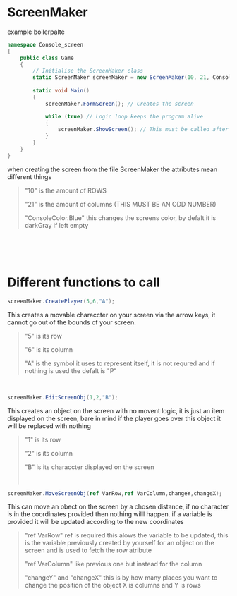 # ScreenMaker

example boilerpalte

```csharp
namespace Console_screen
{
    public class Game
    {
        // Initialise the ScreenMaker class
        static ScreenMaker screenMaker = new ScreenMaker(10, 21, ConsoleColor.Blue);
        
        static void Main()
        {
            screenMaker.FormScreen(); // Creates the screen

            while (true) // Logic loop keeps the program alive
            {
                screenMaker.ShowScreen(); // This must be called after updates for it to physically be displayed
            }
        }
    }
}
```


when creating the screen from the file ScreenMaker the attributes mean different things

>"10" is the amount of ROWS
>
>"21" is the amount of columns (THIS MUST BE AN ODD NUMBER)
>
>"ConsoleColor.Blue" this changes the screens color, by defalt it is darkGray if left empty

<br><br><br>

# Different functions to call
```csharp
screenMaker.CreatePlayer(5,6,"A");
```

This creates a movable characcter on your screen via the arrow keys, it cannot go out of the bounds of your screen.

>"5" is its row
>
>"6" is its column
>
>"A" is the symbol it uses to represent itself, it is not requred and if nothing is used the defalt is "P"

<br>

```csharp
screenMaker.EditScreenObj(1,2,"B");
```

This creates an object on the screen with no movent logic, it is just an item displayed on the screen, bare in mind if the player goes over this object it will be replaced with nothing
>"1" is its row
>
>"2" is its column
>
>"B" is its characcter displayed on the screen
>
><br>

```csharp
screenMaker.MoveScreenObj(ref VarRow,ref VarColumn,changeY,changeX);
```

This can move an obect on the screen by a chosen distance, if no character is in the coordinates provided then nothing willl happen. if a variable is provided it will be updated according to the new coordinates

>"ref VarRow" ref is required this alows the variable to be updated, this is the variable previously created by yourself for an object on the screen and is used to fetch the row atribute
>
>"ref VarColumn" like previous one but instead for the column
>
>"changeY" and "changeX" this is by how many places you want to change the position of the object X is columns and Y is rows
